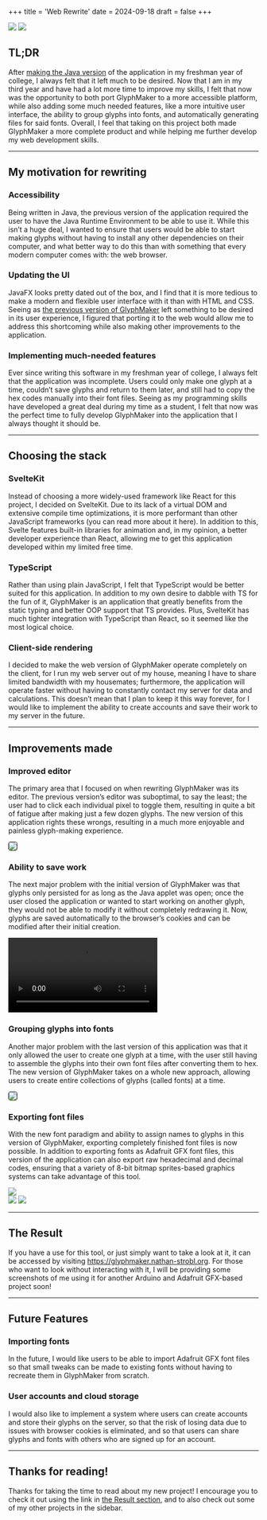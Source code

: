 +++
title = 'Web Rewrite'
date = 2024-09-18
draft = false
+++
<div class="technologies">
	<a title="SvelteKit"><img src="/technologies-logos/sveltekit.png"></a>
	<a title="TypeScript"><img src="/technologies-logos/typescript.png"></a>
</div>

## TL;DR
After [making the Java version](/glyphmaker/java) of the application in my freshman year of college, I always felt that it left much to be desired. Now that I am in my third year and have had a lot more time to improve my skills, I felt that now was the opportunity to both port GlyphMaker to a more accessible platform, while also adding some much needed features, like a more intuitive user interface, the ability to group glyphs into fonts, and automatically generating files for said fonts. Overall, I feel that taking on this project both made GlyphMaker a more complete product and while helping me further develop my web development skills. 

---

## My motivation for rewriting
### Accessibility
Being written in Java, the previous version of the application required the user to have the Java Runtime Environment to be able to use it. While this isn’t a huge deal, I wanted to ensure that users would be able to start making glyphs without having to install any other dependencies on their computer, and what better way to do this than with something that every modern computer comes with: the web browser.

### Updating the UI
JavaFX looks pretty dated out of the box, and I find that it is more tedious to make a modern and flexible user interface with it than with HTML and CSS. Seeing as [the previous version of GlyphMaker](/glyphmaker/java) left something to be desired in its user experience, I figured that porting it to the web would allow me to address this shortcoming while also making other improvements to the application.

### Implementing much-needed features
Ever since writing this software in my freshman year of college, I always felt that the application was incomplete. Users could only make one glyph at a time, couldn’t save glyphs and return to them later, and still had to copy the hex codes manually into their font files. Seeing as my programming skills have developed a great deal during my time as a student, I felt that now was the perfect time to fully develop GlyphMaker into the application that I always thought it should be.

---

## Choosing the stack
### SvelteKit
Instead of choosing a more widely-used framework like React for this project, I decided on SvelteKit. Due to its lack of a virtual DOM and extensive compile time optimizations, it is more performant than other JavaScript frameworks (you can read more about it here). In addition to this, Svelte features built-in libraries for animation and, in my opinion, a better developer experience than React, allowing me to get this application developed within my limited free time. 

### TypeScript
Rather than using plain JavaScript, I felt that TypeScript would be better suited for this application. In addition to my own desire to dabble with TS for the fun of it, GlyphMaker is an application that greatly benefits from the static typing and better OOP support that TS provides. Plus, SvelteKit has much tighter integration with TypeScript than React, so it seemed like the most logical choice. 

### Client-side rendering
I decided to make the web version of GlyphMaker operate completely on the client, for I run my web server out of my house, meaning I have to share limited bandwidth with my housemates; furthermore, the application will operate faster without having to constantly contact my server for data and calculations. This doesn’t mean that I plan to keep it this way forever, for I would like to implement the ability to create accounts and save their work to my server in the future. 

---

## Improvements made
### Improved editor
The primary area that I focused on when rewriting GlyphMaker was its editor. The previous version’s editor was suboptimal, to say the least; the user had to click each individual pixel to toggle them, resulting in quite a bit of fatigue after making just a few dozen glyphs. The new version of this application rights these wrongs, resulting in a much more enjoyable and painless glyph-making experience.

<img src="/media/glyphmaker/web/editor-dragging.gif" style="border: 1px solid; border-radius: 0.25rem">

### Ability to save work
The next major problem with the initial version of GlyphMaker was that glyphs only persisted for as long as the Java applet was open; once the user closed the application or wanted to start working on another glyph, they would not be able to modify it without completely redrawing it. Now, glyphs are saved automatically to the browser’s cookies and can be modified after their initial creation.

<video autoplay loop>
	<source src="/media/glyphmaker/web/switching-between-glyphs.mp4" type="video/mp4">
</video>

### Grouping glyphs into fonts
Another major problem with the last version of this application was that it only allowed the user to create one glyph at a time, with the user still having to assemble the glyphs into their own font files after converting them to hex. The new version of GlyphMaker takes on a whole new approach, allowing users to create entire collections of glyphs (called fonts) at a time. 

<img src="/media/glyphmaker/web/font-contents.png" style="border: 1px solid; border-radius: 0.25rem">

### Exporting font files
With the new font paradigm and ability to assign names to glyphs in this version of GlyphMaker, exporting completely finished font files is now possible. In addition to exporting fonts as Adafruit GFX font files, this version of the application can also export raw hexadecimal and decimal codes, ensuring that a variety of 8-bit bitmap sprites-based graphics systems can take advantage of this tool.

<div class="image-grid">
	<img src="/media/glyphmaker/web/export-modal.png">
	<div class="image-grid">
		<img src="/media/glyphmaker/web/export-file-1.png">
		<img src="/media/glyphmaker/web/export-file-2.png">
	</div>
</div>

---

## The Result
If you have a use for this tool, or just simply want to take a look at it, it can be accessed by visiting https://glyphmaker.nathan-strobl.org. For those who want to look without interacting with it, I will be providing some screenshots of me using it for another Arduino and Adafruit GFX-based project soon!

---

## Future Features
### Importing fonts
In the future, I would like users to be able to import Adafruit GFX font files so that small tweaks can be made to existing fonts without having to recreate them in GlyphMaker from scratch.

### User accounts and cloud storage
I would also like to implement a system where users can create accounts and store their glyphs on the server, so that the risk of losing data due to issues with browser cookies is eliminated, and so that users can share glyphs and fonts with others who are signed up for an account. 

---

## Thanks for reading!
Thanks for taking the time to read about my new project! I encourage you to check it out using the link in [the Result section](#the-result), and to also check out some of my other projects in the sidebar.